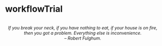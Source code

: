# workflowTrial
<!-- QUOTE:START -->
<p align="center"><br><i>If you break your neck, if you have nothing to eat, if your house is on fire, then you got a problem. Everything else is inconvenience.</i><br><i>– Robert Fulghum.</i><br></p>
<!-- QUOTE:END -->

